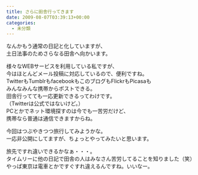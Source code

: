 ```yaml
---
title: さらに田舎行ってきます
date: 2009-08-07T03:39:13+00:00
categories:
  - 未分類
---
```

なんかもう通常の日記と化していますが、  
土日法事のためさらなる田舎へ向かいます。

様々なWEBサービスを利用している私ですが、  
今はほとんどメール投稿に対応しているので、便利ですね。  
TwitterもTumblrもfacebookもこのブログもFlickrもPicasaも  
みんなみんな携帯からポストできる。  
田舎行ってても一応更新できるってわけです。  
（Twitterは公式ではないけど。）  
PCとかでネット環境探すのは今でも一苦労だけど、  
携帯なら普通は通信できますからね。

今回はつぶやきつつ旅行してみようかな。  
一応非公開にしてますが、ちょっとやってみたいと思います。

旅先ですれ違いできるかなぁ・・・。  
タイムリーに他の日記で田舎の人はみなさん苦労してることを知りました（笑）  
やっぱ東京は電車とかですぐすれ違えるんですね。いいなー。
